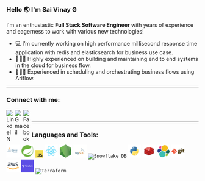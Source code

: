 ### Hello 🌏 I'm Sai Vinay G

I'm an enthusiastic **Full Stack Software Engineer** with years of experience and eagerness to work with various new technologies!

- 💻 I’m currently working on high performance millisecond response time application with redis and elasticsearch for business use case.
- 👨🏻‍💻 Highly experienced on building and maintaining end to end systems in the cloud for business flow.
- 👨🏻‍💻 Experienced in scheduling and orchestrating business flows using Ariflow.

<hr>

### Connect with me:

<a target="_blank" href="https://www.linkedin.com/in/sai-vinay-g-881b6b65/">
  <img align="left" alt="LinkdeIN" width="22px" src="https://cdn.jsdelivr.net/npm/simple-icons@v3/icons/linkedin.svg" />
</a>
<a target="_blank" href="mailto:gsaivinay123@gmail.com">
  <img align="left" alt="Gmail" width="22px" src="https://cdn.jsdelivr.net/npm/simple-icons@v3/icons/gmail.svg" />
</a>
<a target="_blank" href="https://fb.com/gsaivinay">
  <img align="left" alt="Facebook" width="22px" src="https://cdn.jsdelivr.net/npm/simple-icons@v3/icons/facebook.svg" />
</a>
</br>
<hr>

### Languages and Tools:

<code><img  alt="Java" width="34px" src="https://raw.githubusercontent.com/github/explore/80688e429a7d4ef2fca1e82350fe8e3517d3494d/topics/java/java.png" /></code> <code><img  alt="Spring" width="34px" src="https://raw.githubusercontent.com/github/explore/8ab0be27a8c97992e4930e630e2d68ba8d819183/topics/spring/spring.png" /></code> <code><img alt="Javascript" height="20" src="https://raw.githubusercontent.com/github/explore/80688e429a7d4ef2fca1e82350fe8e3517d3494d/topics/javascript/javascript.png"></code> <code><img alt="React" width="34px" src="https://raw.githubusercontent.com/github/explore/80688e429a7d4ef2fca1e82350fe8e3517d3494d/topics/react/react.png" /></code> <code><img  alt="Node.js" width="34px" src="https://raw.githubusercontent.com/github/explore/80688e429a7d4ef2fca1e82350fe8e3517d3494d/topics/nodejs/nodejs.png" /></code> <code><img  alt="MySQL" width="34px" src="https://raw.githubusercontent.com/github/explore/80688e429a7d4ef2fca1e82350fe8e3517d3494d/topics/mysql/mysql.png" /></code> <code><img  alt="Snowflake DB" width="34px" src="https://avatars.githubusercontent.com/u/6453780?s=200&v=4" /></code> <code><img  alt="Python" width="34px" src="https://raw.githubusercontent.com/github/explore/80688e429a7d4ef2fca1e82350fe8e3517d3494d/topics/python/python.png" /></code> <code><img  alt="RedisDB" width="34px" src="https://raw.githubusercontent.com/github/explore/80688e429a7d4ef2fca1e82350fe8e3517d3494d/topics/redis/redis.png" /></code> <code><img  alt="Elasticsearch" width="34px" src="https://raw.githubusercontent.com/github/explore/d73b58ded658144cd29547485b8537306012eb86/topics/elasticsearch/elasticsearch.png" /></code> <code><img  alt="Git" width="34px" src="https://raw.githubusercontent.com/github/explore/80688e429a7d4ef2fca1e82350fe8e3517d3494d/topics/git/git.png" /></code> <code><img  alt="AWS" width="34px" src="https://raw.githubusercontent.com/github/explore/fbceb94436312b6dacde68d122a5b9c7d11f9524/topics/aws/aws.png" /></code> <code><img  alt="Terraform" width="34px" src="https://raw.githubusercontent.com/github/explore/80688e429a7d4ef2fca1e82350fe8e3517d3494d/topics/terraform/terraform.png" /></code> <code><img  alt="Terraform" width="34px" src="https://cwiki.apache.org/confluence/download/attachments/145723561/airflow_transparent.png" /></code>

<br />
